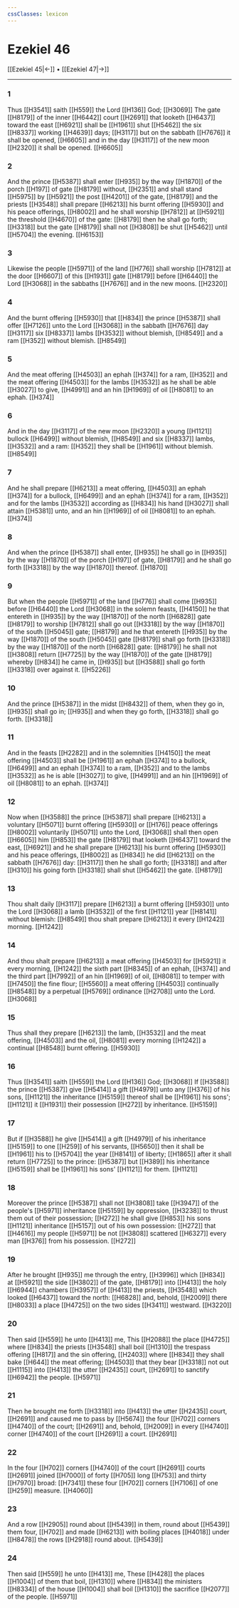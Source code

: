```yaml
---
cssClasses: lexicon
---
```

# Ezekiel 46

[[Ezekiel 45|←]] • [[Ezekiel 47|→]]

---

### 1
Thus [[H3541]] saith [[H559]] the Lord [[H136]] God; [[H3069]] The gate [[H8179]] of the inner [[H6442]] court [[H2691]] that looketh [[H6437]] toward the east [[H6921]] shall be [[H1961]] shut [[H5462]] the six [[H8337]] working [[H4639]] days; [[H3117]] but on the sabbath [[H7676]] it shall be opened, [[H6605]] and in the day [[H3117]] of the new moon [[H2320]] it shall be opened. [[H6605]]

### 2
And the prince [[H5387]] shall enter [[H935]] by the way [[H1870]] of the porch [[H197]] of gate [[H8179]] without, [[H2351]] and shall stand [[H5975]] by [[H5921]] the post [[H4201]] of the gate, [[H8179]] and the priests [[H3548]] shall prepare [[H6213]] his burnt offering [[H5930]] and his peace offerings, [[H8002]] and he shall worship [[H7812]] at [[H5921]] the threshold [[H4670]] of the gate: [[H8179]] then he shall go forth; [[H3318]] but the gate [[H8179]] shall not [[H3808]] be shut [[H5462]] until [[H5704]] the evening. [[H6153]]

### 3
Likewise the people [[H5971]] of the land [[H776]] shall worship [[H7812]] at the door [[H6607]] of this [[H1931]] gate [[H8179]] before [[H6440]] the Lord [[H3068]] in the sabbaths [[H7676]] and in the new moons. [[H2320]]

### 4
And the burnt offering [[H5930]] that [[H834]] the prince [[H5387]] shall offer [[H7126]] unto the Lord [[H3068]] in the sabbath [[H7676]] day [[H3117]] six [[H8337]] lambs [[H3532]] without blemish, [[H8549]] and a ram [[H352]] without blemish. [[H8549]]

### 5
And the meat offering [[H4503]] an ephah [[H374]] for a ram, [[H352]] and the meat offering [[H4503]] for the lambs [[H3532]] as he shall be able [[H3027]] to give, [[H4991]] and an hin [[H1969]] of oil [[H8081]] to an ephah. [[H374]]

### 6
And in the day [[H3117]] of the new moon [[H2320]] a young [[H1121]] bullock [[H6499]] without blemish, [[H8549]] and six [[H8337]] lambs, [[H3532]] and a ram: [[H352]] they shall be [[H1961]] without blemish. [[H8549]]

### 7
And he shall prepare [[H6213]] a meat offering, [[H4503]] an ephah [[H374]] for a bullock, [[H6499]] and an ephah [[H374]] for a ram, [[H352]] and for the lambs [[H3532]] according as [[H834]] his hand [[H3027]] shall attain [[H5381]] unto, and an hin [[H1969]] of oil [[H8081]] to an ephah. [[H374]]

### 8
And when the prince [[H5387]] shall enter, [[H935]] he shall go in [[H935]] by the way [[H1870]] of the porch [[H197]] of gate, [[H8179]] and he shall go forth [[H3318]] by the way [[H1870]] thereof. [[H1870]]

### 9
But when the people [[H5971]] of the land [[H776]] shall come [[H935]] before [[H6440]] the Lord [[H3068]] in the solemn feasts, [[H4150]] he that entereth in [[H935]] by the way [[H1870]] of the north [[H6828]] gate [[H8179]] to worship [[H7812]] shall go out [[H3318]] by the way [[H1870]] of the south [[H5045]] gate; [[H8179]] and he that entereth [[H935]] by the way [[H1870]] of the south [[H5045]] gate [[H8179]] shall go forth [[H3318]] by the way [[H1870]] of the north [[H6828]] gate: [[H8179]] he shall not [[H3808]] return [[H7725]] by the way [[H1870]] of the gate [[H8179]] whereby [[H834]] he came in, [[H935]] but [[H3588]] shall go forth [[H3318]] over against it. [[H5226]]

### 10
And the prince [[H5387]] in the midst [[H8432]] of them, when they go in, [[H935]] shall go in; [[H935]] and when they go forth, [[H3318]] shall go forth. [[H3318]]

### 11
And in the feasts [[H2282]] and in the solemnities [[H4150]] the meat offering [[H4503]] shall be [[H1961]] an ephah [[H374]] to a bullock, [[H6499]] and an ephah [[H374]] to a ram, [[H352]] and to the lambs [[H3532]] as he is able [[H3027]] to give, [[H4991]] and an hin [[H1969]] of oil [[H8081]] to an ephah. [[H374]]

### 12
Now when [[H3588]] the prince [[H5387]] shall prepare [[H6213]] a voluntary [[H5071]] burnt offering [[H5930]] or [[H176]] peace offerings [[H8002]] voluntarily [[H5071]] unto the Lord, [[H3068]] shall then open [[H6605]]  him [[H853]] the gate [[H8179]] that looketh [[H6437]] toward the east, [[H6921]] and he shall prepare [[H6213]] his burnt offering [[H5930]] and his peace offerings, [[H8002]] as [[H834]] he did [[H6213]] on the sabbath [[H7676]] day: [[H3117]] then he shall go forth; [[H3318]] and after [[H310]] his going forth [[H3318]] shall shut [[H5462]] the gate. [[H8179]]

### 13
Thou shalt daily [[H3117]] prepare [[H6213]] a burnt offering [[H5930]] unto the Lord [[H3068]] a lamb [[H3532]] of the first [[H1121]] year [[H8141]] without blemish: [[H8549]] thou shalt prepare [[H6213]] it every [[H1242]] morning. [[H1242]]

### 14
And thou shalt prepare [[H6213]] a meat offering [[H4503]] for [[H5921]] it every morning, [[H1242]] the sixth part [[H8345]] of an ephah, [[H374]] and the third part [[H7992]] of an hin [[H1969]] of oil, [[H8081]] to temper with [[H7450]] the fine flour; [[H5560]] a meat offering [[H4503]] continually [[H8548]] by a perpetual [[H5769]] ordinance [[H2708]] unto the Lord. [[H3068]]

### 15
Thus shall they prepare [[H6213]] the lamb, [[H3532]] and the meat offering, [[H4503]] and the oil, [[H8081]] every morning [[H1242]] a continual [[H8548]] burnt offering. [[H5930]]

### 16
Thus [[H3541]] saith [[H559]] the Lord [[H136]] God; [[H3068]] If [[H3588]] the prince [[H5387]] give [[H5414]] a gift [[H4979]] unto any [[H376]] of his sons, [[H1121]] the inheritance [[H5159]] thereof shall be [[H1961]] his sons'; [[H1121]] it [[H1931]] their possession [[H272]] by inheritance. [[H5159]]

### 17
But if [[H3588]] he give [[H5414]] a gift [[H4979]] of his inheritance [[H5159]] to one [[H259]] of his servants, [[H5650]] then it shall be [[H1961]] his to [[H5704]] the year [[H8141]] of liberty; [[H1865]] after it shall return [[H7725]] to the prince: [[H5387]] but [[H389]] his inheritance [[H5159]] shall be [[H1961]] his sons' [[H1121]] for them. [[H1121]]

### 18
Moreover the prince [[H5387]] shall not [[H3808]] take [[H3947]] of the people's [[H5971]] inheritance [[H5159]] by oppression, [[H3238]] to thrust them out of their possession; [[H272]]  he shall give [[H853]] his sons [[H1121]] inheritance [[H5157]] out of his own possession: [[H272]] that [[H4616]] my people [[H5971]] be not [[H3808]] scattered [[H6327]] every man [[H376]] from his possession. [[H272]]

### 19
After he brought [[H935]] me through the entry, [[H3996]] which [[H834]] at [[H5921]] the side [[H3802]] of the gate, [[H8179]] into [[H413]] the holy [[H6944]] chambers [[H3957]] of [[H413]] the priests, [[H3548]] which looked [[H6437]] toward the north: [[H6828]] and, behold, [[H2009]] there [[H8033]] a place [[H4725]] on the two sides [[H3411]] westward. [[H3220]]

### 20
Then said [[H559]] he unto [[H413]] me, This [[H2088]] the place [[H4725]] where [[H834]] the priests [[H3548]] shall boil [[H1310]] the trespass offering [[H817]] and the sin offering, [[H2403]] where [[H834]] they shall bake [[H644]] the meat offering; [[H4503]] that they bear [[H3318]]  not out [[H1115]] into [[H413]] the utter [[H2435]] court, [[H2691]] to sanctify [[H6942]] the people. [[H5971]]

### 21
Then he brought me forth [[H3318]] into [[H413]] the utter [[H2435]] court, [[H2691]] and caused me to pass by [[H5674]] the four [[H702]] corners [[H4740]] of the court; [[H2691]] and, behold, [[H2009]] in every [[H4740]] corner [[H4740]] of the court [[H2691]] a court. [[H2691]]

### 22
In the four [[H702]] corners [[H4740]] of the court [[H2691]] courts [[H2691]] joined [[H7000]] of forty [[H705]] long [[H753]] and thirty [[H7970]] broad: [[H7341]] these four [[H702]] corners [[H7106]] of one [[H259]] measure. [[H4060]]

### 23
And a row [[H2905]] round about [[H5439]] in them, round about [[H5439]] them four, [[H702]] and made [[H6213]] with boiling places [[H4018]] under [[H8478]] the rows [[H2918]] round about. [[H5439]]

### 24
Then said [[H559]] he unto [[H413]] me, These [[H428]] the places [[H1004]] of them that boil, [[H1310]] where [[H834]] the ministers [[H8334]] of the house [[H1004]] shall boil [[H1310]] the sacrifice [[H2077]] of the people. [[H5971]]